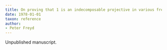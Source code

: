 ```yaml
---
title: On proving that 1 is an indecomposable projective in various free categories
date: 1978-01-01
taxon: reference
author:
- Peter Freyd
---
```


Unpublished manuscript.
